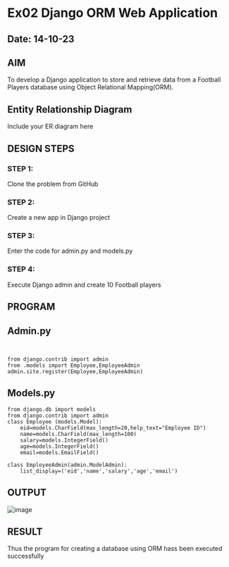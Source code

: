 # Ex02 Django ORM Web Application
## Date: 14-10-23

## AIM
To develop a Django application to store and retrieve data from a Football Players database using Object Relational Mapping(ORM).

## Entity Relationship Diagram

Include your ER diagram here

## DESIGN STEPS

### STEP 1:
Clone the problem from GitHub

### STEP 2:
Create a new app in Django project

### STEP 3:
Enter the code for admin.py and models.py

### STEP 4:
Execute Django admin and create 10 Football players

## PROGRAM
## Admin.py
```


from django.contrib import admin
from .models import Employee,EmployeeAdmin
admin.site.register(Employee,EmployeeAdmin)
```
## Models.py
```
from django.db import models
from django.contrib import admin
class Employee (models.Model):
    eid=models.CharField(max_length=20,help_text="Employee ID")
    name=models.CharField(max_length=100)
    salary=models.IntegerField()
    age=models.IntegerField()
    email=models.EmailField()

class EmployeeAdmin(admin.ModelAdmin):
    list_display=('eid','name','salary','age','email')
```

## OUTPUT
![image](https://github.com/janani225/ORM/assets/113497333/0b64ee38-f8ec-433d-968d-fa47539c09e6)




## RESULT
Thus the program for creating a database using ORM hass been executed successfully
